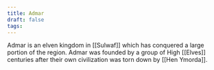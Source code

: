 ```yaml
---
title: Admar
draft: false
tags:
---
```

Admar is an elven kingdom in [[Sulwaf]] which has conquered a large portion of the region. Admar was founded by a group of High [[Elves]] centuries after their own civilization was torn down by [[Hen Ymorda]]. 